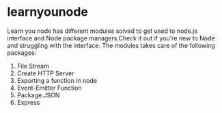 # learnyounode
 Learn you node has different modules solved to get used to node.js interface and Node package managers.Check it out if you're new to Node and struggling with the interface.
 The modules takes care of the following packages:
	
 1. File Stream
 2. Create HTTP Server
 3. Exporting a function in node
 4. Event-Emitter Function
 5. Package.JSON
 6. Express

